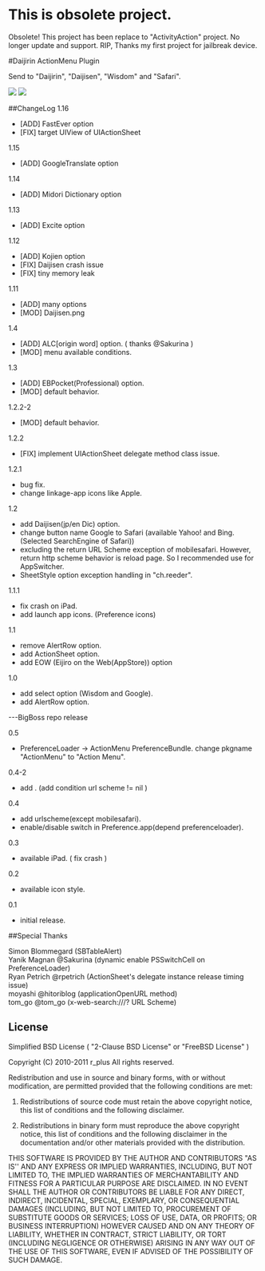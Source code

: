 # This is obsolete project.
Obsolete! This project has been replace to "ActivityAction" project. No longer update and support. RIP, Thanks my first project for jailbreak device.

#Daijirin ActionMenu Plugin

Send to "Daijirin", "Daijisen", "Wisdom" and "Safari".

![](http://moreinfo.thebigboss.org/moreinfo/actionmenudaijirin1.png)
![](http://moreinfo.thebigboss.org/moreinfo/actionmenudaijirin3.png)

##ChangeLog
1.16

* [ADD] FastEver option
* [FIX] target UIView of UIActionSheet

1.15

* [ADD] GoogleTranslate option

1.14

* [ADD] Midori Dictionary option

1.13

* [ADD] Excite option

1.12

* [ADD] Kojien option
* [FIX] Daijisen crash issue
* [FIX] tiny memory leak

1.11

* [ADD] many options
* [MOD] Daijisen.png

1.4

* [ADD] ALC[origin word] option. ( thanks @Sakurina )
* [MOD] menu available conditions.

1.3

* [ADD] EBPocket(Professional) option.
* [MOD] default behavior.

1.2.2-2

* [MOD] default behavior.

1.2.2

* [FIX] implement UIActionSheet delegate method class issue.

1.2.1

* bug fix.
* change linkage-app icons like Apple.

1.2

* add Daijisen(jp/en Dic) option.
* change button name Google to Safari (available Yahoo! and Bing. (Selected SearchEngine of Safari))
* excluding the return URL Scheme exception of mobilesafari. However, return http scheme behavior is reload page. So I recommended use for AppSwitcher.
* SheetStyle option exception handling in "ch.reeder".

1.1.1

* fix crash on iPad.
* add launch app icons. (Preference icons)

1.1

* remove AlertRow option.
* add ActionSheet option.
* add EOW (Eijiro on the Web(AppStore)) option

1.0

* add select option (Wisdom and Google).
* add AlertRow option.

---BigBoss repo release  

0.5

* PreferenceLoader -> ActionMenu PreferenceBundle. change pkgname "ActionMenu" to "Action Menu".

0.4-2

* add . (add condition url scheme != nil )

0.4

* add urlscheme(except mobilesafari).
* enable/disable switch in Preference.app(depend preferenceloader).

0.3

* available iPad. ( fix crash )

0.2

* available icon style.

0.1

* initial release.

##Special Thanks

Simon Blommegard (SBTableAlert)  
Yanik Magnan @Sakurina (dynamic enable PSSwitchCell on PreferenceLoader)  
Ryan Petrich @rpetrich (ActionSheet's delegate instance release timing issue)  
moyashi @hitoriblog (applicationOpenURL method)  
tom_go @tom_go (x-web-search:///? URL Scheme)

## License

Simplified BSD License ( "2-Clause BSD License" or "FreeBSD License" )

Copyright (C) 2010-2011 r_plus All rights reserved.

Redistribution and use in source and binary forms, with or without modification, are permitted provided that the following conditions are met:

1. Redistributions of source code must retain the above copyright notice, this list of conditions and the following disclaimer.

2. Redistributions in binary form must reproduce the above copyright notice, this list of conditions and the following disclaimer in the documentation and/or other materials provided with the distribution.

THIS SOFTWARE IS PROVIDED BY THE AUTHOR AND CONTRIBUTORS "AS IS'' AND ANY EXPRESS OR IMPLIED WARRANTIES, INCLUDING, BUT NOT LIMITED TO, THE IMPLIED WARRANTIES OF MERCHANTABILITY AND FITNESS FOR A PARTICULAR PURPOSE ARE DISCLAIMED.  IN NO EVENT SHALL THE AUTHOR OR CONTRIBUTORS BE LIABLE FOR ANY DIRECT, INDIRECT, INCIDENTAL, SPECIAL, EXEMPLARY, OR CONSEQUENTIAL DAMAGES (INCLUDING, BUT NOT LIMITED TO, PROCUREMENT OF SUBSTITUTE GOODS OR SERVICES; LOSS OF USE, DATA, OR PROFITS; OR BUSINESS INTERRUPTION) HOWEVER CAUSED AND ON ANY THEORY OF LIABILITY, WHETHER IN CONTRACT, STRICT LIABILITY, OR TORT (INCLUDING NEGLIGENCE OR OTHERWISE) ARISING IN ANY WAY OUT OF THE USE OF THIS SOFTWARE, EVEN IF ADVISED OF THE POSSIBILITY OF SUCH DAMAGE.
